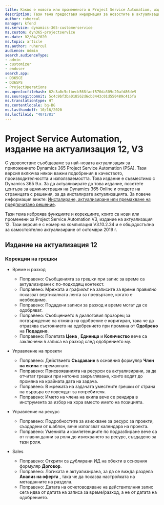 ```yaml
---
title: Какво е новото или промененото в Project Service Automation, издание на актуализация 12, V3
description: Тази тема предоставя информация за новостите в актуализацията на Project Service Automation, издание 12, V3.
author: ruhercul
manager: kfend
ms.service: dynamics-365-customerservice
ms.custom: dyn365-projectservice
ms.date: 02/04/2020
ms.topic: article
ms.author: ruhercul
audience: Admin
search.audienceType:
- admin
- customizer
- enduser
search.app:
- D365CE
- D365PS
- ProjectOperations
ms.openlocfilehash: 62c3a0c5cfbecb568faef570da309c20afd86de9
ms.sourcegitcommit: 5c4c9bf3ba018562d6cb3443c01d550489c415fa
ms.translationtype: HT
ms.contentlocale: bg-BG
ms.lasthandoff: 10/16/2020
ms.locfileid: "4071781"
---
```

# <a name="project-service-automation-update-release-12-v3"></a>Project Service Automation, издание на актуализация 12, V3
С удоволствие съобщаваме за най-новата актуализация за приложението Dynamics 365 Project Service Automation (PSA). Тази версия включва някои важни подобрения в качеството, производителността и използваемостта. Това издание е съвместимо с Dynamics 365 9.x. За да актуализирате до това издание, посетете центъра за администрация на Dynamics 365 Online и отидете на страницата с решения, за да инсталирате актуализацията. За повече информация вижте: [Инсталиране, актуализиране или премахване на предпочитано решение](https://docs.microsoft.com/power-platform/admin/install-remove-preferred-solution).

Тази тема изброява функциите и корекциите, които са нови или променени за Project Service Automation V3, издание на актуализация 12. Тази версия е с номер на компилация V3.10.2.34 и е общодостъпна за самостоятелно актуализиране от октомври 2019 г.

## <a name="update-release-12"></a>Издание на актуализация 12

### <a name="bug-fixes"></a>Корекции на грешки

- Време и разход

    - Поправено: Съобщенията за грешки при запис за време са актуализирани с по-подходящ контекст.
    - Поправено: Мрежата и графикът на записите за време правилно показват вертикалната лента за превъртане, когато е необходимо.
    - Поправено: Подадени записи за разход и време могат да се одобряват.
    - Поправено: Съобщението в диалоговия прозорец за потвърждение на отмяна на одобрение е коригиран, така че да отразява състоянието на одобрението при промяна от **Одобрено** на **Подадено**.
    - Поправено: Полетата **Цена** , **Единица** и **Количество** вече са заключени в записа на разход след одобрението му.

- Управление на проекти

    - Поправено: Действието **Създаване** в основния формуляр **Член на екипа** е премахнато.
    - Поправено: Присвояванията на ресурси са актуализирани, за да отчитат грешки при неточно закръгляване, които водят до промяна на крайната дата на задача.
    - Поправено: В мрежата на задачата уместните грешки от страна на сървъра се извеждат за потребителя.
    - Поправено: Името на члена на екипа вече се рендира в инструмента за избор на хора вместо името на позицията.

- Управление на ресурс

    - Поправено: Подробностите за изискване за ресурс за проекти, създадени от шаблон, вече използват календара на проекта.
    - Поправено: Уменията и компетенциите по подразбиране вече са от главни данни за роля до изискването за ресурс, създадено за тази роля.

- Sales

    - Поправено: Открити са дублирани ИД на обекти в основния формуляр **Договор**.
    - Поправено: Логиката е актуализирана, за да се вижда раздела **Анализ на оферта** , така че да показва настройката на метаданните на раздела.
    - Поправено: Датата на осчетоводяване на действителния запис сега идва от датата на записа за време/разход, а не от датата на одобрението.
